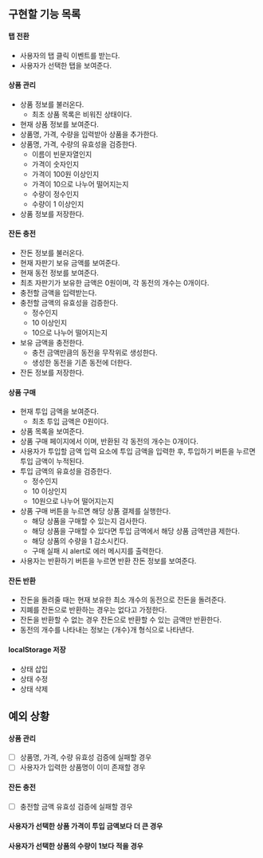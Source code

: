 ## 구현할 기능 목록

#### 탭 전환

- 사용자의 탭 클릭 이벤트를 받는다.
- 사용자가 선택한 탭을 보여준다.

#### 상품 관리

- 상품 정보를 불러온다.
  - 최초 상품 목록은 비워진 상태이다.
- 현재 상품 정보를 보여준다.
- 상품명, 가격, 수량을 입력받아 상품을 추가한다.
- 상품명, 가격, 수량의 유효성을 검증한다.
  - 이름이 빈문자열인지
  - 가격이 숫자인지
  - 가격이 100원 이상인지
  - 가격이 10으로 나누어 떨어지는지
  - 수량이 정수인지
  - 수량이 1 이상인지
- 상품 정보를 저장한다.

#### 잔돈 충전

- 잔돈 정보를 불러온다.
- 현재 자판기 보유 금액를 보여준다.
- 현재 동전 정보를 보여준다.
- 최초 자판기가 보유한 금액은 0원이며, 각 동전의 개수는 0개이다.
- 충전할 금액을 입력받는다.
- 충전할 금액의 유효성을 검증한다.
  - 정수인지
  - 10 이상인지
  - 10으로 나누어 떨어지는지
- 보유 금액을 충전한다.
  - 충전 금액만큼의 동전을 무작위로 생성한다.
  - 생성한 동전을 기존 동전에 더한다.
- 잔돈 정보를 저장한다.

#### 상품 구매

- 현재 투입 금액을 보여준다.
  - 최초 투입 금액은 0원이다.
- 상품 목록을 보여준다.
- 상품 구매 페이지에서 이며, 반환된 각 동전의 개수는 0개이다.
- 사용자가 투입할 금액 입력 요소에 투입 금액을 입력한 후, 투입하기 버튼을 누르면 투입 금액이 누적된다.
- 투입 금액의 유효성을 검증한다.
  - 정수인지
  - 10 이상인지
  - 10원으로 나누어 떨어지는지
- 상품 구매 버튼을 누르면 해당 상품 결제를 실행한다.
  - 해당 상품을 구매할 수 있는지 검사한다.
  - 해당 상품을 구매할 수 있다면 투입 금액에서 해당 상품 금액만큼 제한다.
  - 해당 상품의 수량을 1 감소시킨다.
  - 구매 실패 시 alert로 에러 메시지를 출력한다.
- 사용자는 반환하기 버튼을 누르면 반환 잔돈 정보를 보여준다.

#### 잔돈 반환

- 잔돈을 돌려줄 때는 현재 보유한 최소 개수의 동전으로 잔돈을 돌려준다.
- 지폐를 잔돈으로 반환하는 경우는 없다고 가정한다.
- 잔돈을 반환할 수 없는 경우 잔돈으로 반환할 수 있는 금액만 반환한다.
- 동전의 개수를 나타내는 정보는 {개수}개 형식으로 나타낸다.

#### localStorage 저장

- 상태 삽입
- 상태 수정
- 상태 삭제

## 예외 상황

#### 상품 관리

- [ ] 상품명, 가격, 수량 유효성 검증에 실패할 경우
- [ ] 사용자가 입력한 상품명이 이미 존재할 경우

#### 잔돈 충전

- [ ] 충전할 금액 유효성 검증에 실패할 경우

#### 사용자가 선택한 상품 가격이 투입 금액보다 더 큰 경우

#### 사용자가 선택한 상품의 수량이 1보다 적을 경우
